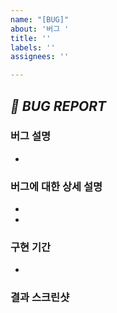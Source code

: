 ```yaml
---
name: "[BUG]"
about: '버그 '
title: ''
labels: ''
assignees: ''

---
```


## <i>📌 BUG REPORT</i>

### 버그 설명
- 

### 버그에 대한 상세 설명
- 
- 

### 구현 기간
- 

### 결과 스크린샷
